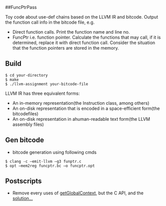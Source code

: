 ##FuncPtrPass

Toy code about use-def chains based on the LLVM IR and bitcode. Output the function call info in the bitcode file, e.g.
- Direct function calls. Print the function name and line no.
- FuncPtr i.e. function pointer. Calculate the functions that may call, if it is determined, replace it with direct function call. Consider the situation that the function pointers are stored in the memory.

## Build

```
$ cd your-directory
$ make
$ ./llvm-assignment your-bitcode-file
```

LLVM IR has three equivalent forms:
- An in-memory representation(the Instruction class, among others)
- An on-disk representation that is encoded in a space-efficient form(the bitcodefiles)
- An on-disk representation in ahuman-readable text form(the LLVM assembly files)

## Gen bitcode
- bitcode generation using following cmds
```
$ clang -c –emit-llvm –g3 funptr.c
$ opt –mem2reg funcptr.bc –o funcptr.opt
```

## Postscripts
- Remove every uses of [getGlobalContext](https://reviews.llvm.org/rL266379), but the C API, and the [solution...](https://reviews.llvm.org/D19094)
